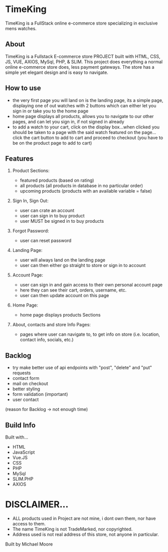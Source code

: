 # TimeKing
TimeKing is a FullStack online e-commerce store specializing in exclusive mens watches.

## About 
TimeKing is a Fullstack E-commerce store PROJECT built with HTML, CSS, JS, VUE, AXIOS, MySql, PHP, & SLIM. This project does everything a normal online e-commerce store does, less payment gateways. The store has a  simple yet elegant design and is easy to navigate.

## How to use

- the very first page you will land on is the landing page, its a simple page, displaying one of out watches with 2 buttons which can either let you sign in or take you to the home page
- home page displays all products, allows you to navigate to our other pages, and can let you sign in, if not signed in already
- to add a watch to your cart, click on the display box...when clicked you should be taken to a page with the said watch featured on the page... click the cart button to add to cart and proceed to checkout (you have to be on the product page to add to cart)

## Features

1. Product Sections: 
    + featured products (based on rating)
    + all products (all products in database in no particular order)
    + upcoming products (products with an available variable = false)

2. Sign In, Sign Out:
    + user can crate an account
    + user can sign in to buy product
    + user MUST be signed in to buy products

3. Forgot Password: 
    + user can reset password

4. Landing Page:
    + user will always land on the landing page
    + user can then either go straight to store or sign in to account

5. Account Page:
    + user can sign in and gain access to their own personal account page
    + here they can see their cart, orders, username, etc.
    + user can then update account on this page

6. Home Page: 
    + home page displays products Sections
 
7. About, contacts and store Info Pages:
    + pages where user can navigate to, to get info on store (i.e. location, contact info, socials, etc.)

## Backlog

- try make better use of api endpoints with "post", "delete" and "put" requests
- contact form
- mail on checkout
- better styling
- form validation (important)
- user contact 

(reason for Backlog -> not enough time)

## Build Info

Built with...
- HTML 
- JavaScript
- Vue.JS
- CSS
- PHP
- MySql
- SLIM.PHP
- AXIOS

# DISCLAIMER...
- ALL products used in Project are not mine, i dont own them, nor have access to them.
- The name TimeKing is not TradeMarked, nor copyrighted.
- Address used is not real address of this store, not anyone in particular.

Built by Michael Moore